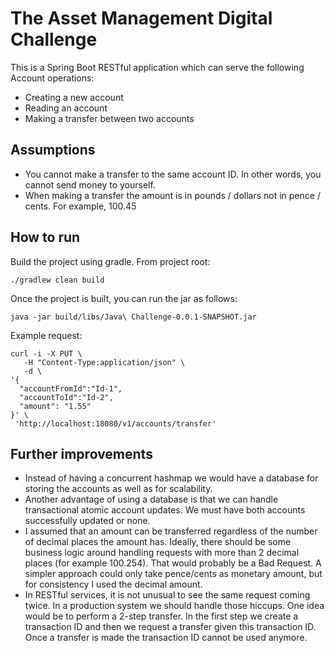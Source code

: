 The Asset Management Digital Challenge
======================================

This is a Spring Boot RESTful application which can serve the following Account operations:

 * Creating a new account
 * Reading an account
 * Making a transfer between two accounts

Assumptions
-----------

* You cannot make a transfer to the same account ID. In other words, you cannot send money to yourself.
* When making a transfer the amount is in pounds / dollars not in pence / cents. For example, 100.45

How to run
----------

Build the project using gradle. From project root:

```
./gradlew clean build
```

Once the project is built, you can run the jar as follows:

```
java -jar build/libs/Java\ Challenge-0.0.1-SNAPSHOT.jar
```

Example request:

```
curl -i -X PUT \
   -H "Content-Type:application/json" \
   -d \
'{
  "accountFromId":"Id-1",
  "accountToId":"Id-2",
  "amount": "1.55"
}' \
 'http://localhost:18080/v1/accounts/transfer'
```


Further improvements
--------------------

* Instead of having a concurrent hashmap we would have a database for storing the accounts as well as
for scalability.
* Another advantage of using a database is that we can handle transactional atomic account updates.
We must have both accounts successfully updated or none.
* I assumed that an amount can be transferred regardless of the number of decimal places the amount has.
Ideally, there should be some business logic around handling requests with more than 2 decimal places (for example 100.254).
 That would probably be a Bad Request. A simpler approach could only take pence/cents as monetary amount, but for consistency I used the decimal amount.
* In RESTful services, it is not unusual to see the same request coming twice. In a production system we should
handle those hiccups. One idea would be to perform a 2-step transfer. In the first step we create a transaction ID
and then we request a transfer given this transaction ID. Once a transfer is made the transaction ID cannot be used
anymore.
